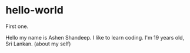 # hello-world
First one.

Hello my name is Ashen Shandeep. I like to learn coding. I'm 19 years old, Sri Lankan. (about my self)
